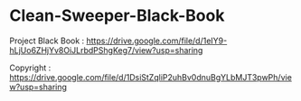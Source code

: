 # Clean-Sweeper-Black-Book

Project Black Book : https://drive.google.com/file/d/1eIY9-hLjUo6ZHjYv8OiJLrbdPShgKeg7/view?usp=sharing

Copyright : https://drive.google.com/file/d/1DsiStZqliP2uhBv0dnuBgYLbMJT3pwPh/view?usp=sharing 
